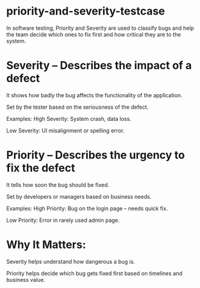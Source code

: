 # priority-and-severity-testcase
In software testing, Priority and Severity are used to classify bugs and help the team decide which ones to fix first and how critical they are to the system.

# Severity – Describes the impact of a defect
It shows how badly the bug affects the functionality of the application.

Set by the tester based on the seriousness of the defect.

Examples:
High Severity: System crash, data loss.

Low Severity: UI misalignment or spelling error.

# Priority – Describes the urgency to fix the defect
It tells how soon the bug should be fixed.

Set by developers or managers based on business needs.

Examples:
High Priority: Bug on the login page – needs quick fix.

Low Priority: Error in rarely used admin page.

# Why It Matters:
Severity helps understand how dangerous a bug is.

Priority helps decide which bug gets fixed first based on timelines and business value.
